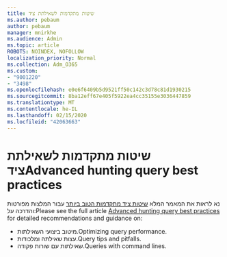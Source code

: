 ```yaml
---
title: שיטות מתקדמות לשאילתת ציד
ms.author: pebaum
author: pebaum
manager: mnirkhe
ms.audience: Admin
ms.topic: article
ROBOTS: NOINDEX, NOFOLLOW
localization_priority: Normal
ms.collection: Adm_O365
ms.custom:
- "9001220"
- "3498"
ms.openlocfilehash: e0e6f6409b5d9521ff50c142c3d78c81d1930215
ms.sourcegitcommit: 8ba12eff67e405f5922ea4cc35155e3036447859
ms.translationtype: MT
ms.contentlocale: he-IL
ms.lasthandoff: 02/15/2020
ms.locfileid: "42063663"
---
```

# <a name="advanced-hunting-query-best-practices"></a><span data-ttu-id="d76ba-102">שיטות מתקדמות לשאילתת ציד</span><span class="sxs-lookup"><span data-stu-id="d76ba-102">Advanced hunting query best practices</span></span>

<span data-ttu-id="d76ba-103">נא לראות את המאמר המלא [שיטות ציד מתקדמות הטוב ביותר](https://docs.microsoft.com/en-us/windows/security/threat-protection/microsoft-defender-atp/advanced-hunting-best-practices#optimize-query-performance) עבור המלצות מפורטות והדרכה על:</span><span class="sxs-lookup"><span data-stu-id="d76ba-103">Please see the full article [Advanced hunting query best practices](https://docs.microsoft.com/en-us/windows/security/threat-protection/microsoft-defender-atp/advanced-hunting-best-practices#optimize-query-performance) for detailed recommendations and guidance on:</span></span>
- <span data-ttu-id="d76ba-104">מיטוב ביצועי השאילתות.</span><span class="sxs-lookup"><span data-stu-id="d76ba-104">Optimizing query performance.</span></span>
- <span data-ttu-id="d76ba-105">עצות שאילתה ומלכודות.</span><span class="sxs-lookup"><span data-stu-id="d76ba-105">Query tips and pitfalls.</span></span>
- <span data-ttu-id="d76ba-106">שאילתות עם שורות פקודה.</span><span class="sxs-lookup"><span data-stu-id="d76ba-106">Queries with command lines.</span></span>



